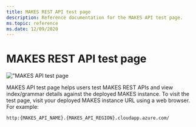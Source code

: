 ```yaml
---
title: MAKES REST API test page
description: Reference documentation for the MAKES API test page.
ms.topic: reference
ms.date: 12/09/2020
---
```


# MAKES REST API test page

!["MAKES API test page](/media/makes-api-test-page.png)

MAKES API test page helps users test MAKES REST APIs and view index/grammar details against the deployed MAKES instance. To visit the test page, visit your deployed MAKES instance URL using a web browser. For example: 

```http
http:{MAKES_API_NAME}.{MAKES_API_REGION}.cloudapp.azure.com/
```